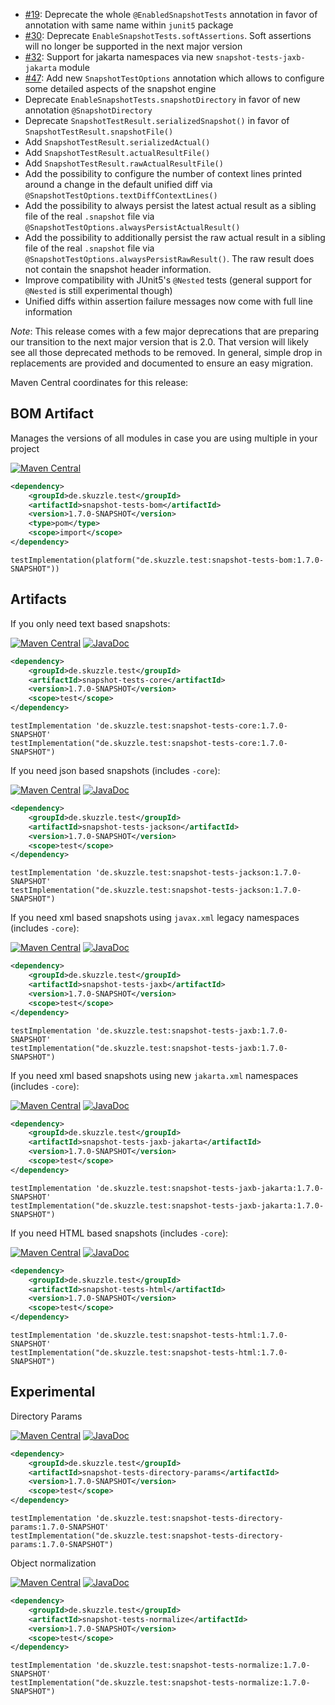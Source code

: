 * [#19](https://github.com/skuzzle/snapshot-tests/issues/19): Deprecate the whole `@EnabledSnapshotTests` annotation in favor of annotation with same name within `junit5` package
* [#30](https://github.com/skuzzle/snapshot-tests/issues/30): Deprecate `EnableSnapshotTests.softAssertions`. Soft assertions will no longer be supported in the next major version
* [#32](https://github.com/skuzzle/snapshot-tests/issues/32): Support for jakarta namespaces via new `snapshot-tests-jaxb-jakarta` module
* [#47](https://github.com/skuzzle/snapshot-tests/issues/47): Add new `SnapshotTestOptions` annotation which allows to configure some detailed aspects of the snapshot engine
* Deprecate `EnableSnapshotTests.snapshotDirectory` in favor of new annotation `@SnapshotDirectory`
* Deprecate `SnapshotTestResult.serializedSnapshot()` in favor of `SnapshotTestResult.snapshotFile()`
* Add `SnapshotTestResult.serializedActual()`
* Add `SnapshotTestResult.actualResultFile()`
* Add `SnapshotTestResult.rawActualResultFile()`
* Add the possibility to configure the number of context lines printed around a change in the default unified diff via `@SnapshotTestOptions.textDiffContextLines()`
* Add the possibility to always persist the latest actual result as a sibling file of the real `.snapshot` file via `@SnapshotTestOptions.alwaysPersistActualResult()`
* Add the possibility to additionally persist the raw actual result in a sibling file of the real `.snapshot` file via `@SnapshotTestOptions.alwaysPersistRawResult()`. The raw result does not contain the snapshot header information.
* Improve compatibility with JUnit5's `@Nested` tests (general support for `@Nested` is still experimental though)
* Unified diffs within assertion failure messages now come with full line information


_Note_: This release comes with a few major deprecations that are preparing our transition to the next major version 
that is 2.0. That version will likely see all those deprecated methods to be removed. In general, simple drop in 
replacements are provided and documented to ensure an easy migration.

Maven Central coordinates for this release:

## BOM Artifact
Manages the versions of all modules in case you are using multiple in your project

[![Maven Central](https://img.shields.io/static/v1?label=MavenCentral&message=1.7.0-SNAPSHOT&color=blue)](https://search.maven.org/artifact/de.skuzzle.test/snapshot-tests-bom/1.7.0-SNAPSHOT/jar)

```xml
<dependency>
    <groupId>de.skuzzle.test</groupId>
    <artifactId>snapshot-tests-bom</artifactId>
    <version>1.7.0-SNAPSHOT</version>
    <type>pom</type>
    <scope>import</scope>
</dependency>
```

```
testImplementation(platform("de.skuzzle.test:snapshot-tests-bom:1.7.0-SNAPSHOT"))
```

## Artifacts
If you only need text based snapshots:

[![Maven Central](https://img.shields.io/static/v1?label=MavenCentral&message=1.7.0-SNAPSHOT&color=blue)](https://search.maven.org/artifact/de.skuzzle.test/snapshot-tests-core/1.7.0-SNAPSHOT/jar) [![JavaDoc](https://img.shields.io/static/v1?label=JavaDoc&message=1.7.0-SNAPSHOT&color=orange)](http://www.javadoc.io/doc/de.skuzzle.test/snapshot-tests-core/1.7.0-SNAPSHOT)

```xml
<dependency>
    <groupId>de.skuzzle.test</groupId>
    <artifactId>snapshot-tests-core</artifactId>
    <version>1.7.0-SNAPSHOT</version>
    <scope>test</scope>
</dependency>
```

```
testImplementation 'de.skuzzle.test:snapshot-tests-core:1.7.0-SNAPSHOT'
testImplementation("de.skuzzle.test:snapshot-tests-core:1.7.0-SNAPSHOT")
```

If you need json based snapshots (includes `-core`):

[![Maven Central](https://img.shields.io/static/v1?label=MavenCentral&message=1.7.0-SNAPSHOT&color=blue)](https://search.maven.org/artifact/de.skuzzle.test/snapshot-tests-jackson/1.7.0-SNAPSHOT/jar) [![JavaDoc](https://img.shields.io/static/v1?label=JavaDoc&message=1.7.0-SNAPSHOT&color=orange)](http://www.javadoc.io/doc/de.skuzzle.test/snapshot-tests-jackson/1.7.0-SNAPSHOT)

```xml
<dependency>
    <groupId>de.skuzzle.test</groupId>
    <artifactId>snapshot-tests-jackson</artifactId>
    <version>1.7.0-SNAPSHOT</version>
    <scope>test</scope>
</dependency>
```

```
testImplementation 'de.skuzzle.test:snapshot-tests-jackson:1.7.0-SNAPSHOT'
testImplementation("de.skuzzle.test:snapshot-tests-jackson:1.7.0-SNAPSHOT")
```

If you need xml based snapshots using `javax.xml` legacy namespaces (includes `-core`):

[![Maven Central](https://img.shields.io/static/v1?label=MavenCentral&message=1.7.0-SNAPSHOT&color=blue)](https://search.maven.org/artifact/de.skuzzle.test/snapshot-tests-jaxb/1.7.0-SNAPSHOT/jar) [![JavaDoc](https://img.shields.io/static/v1?label=JavaDoc&message=1.7.0-SNAPSHOT&color=orange)](http://www.javadoc.io/doc/de.skuzzle.test/snapshot-tests-jaxb/1.7.0-SNAPSHOT)

```xml
<dependency>
    <groupId>de.skuzzle.test</groupId>
    <artifactId>snapshot-tests-jaxb</artifactId>
    <version>1.7.0-SNAPSHOT</version>
    <scope>test</scope>
</dependency>
```

```
testImplementation 'de.skuzzle.test:snapshot-tests-jaxb:1.7.0-SNAPSHOT'
testImplementation("de.skuzzle.test:snapshot-tests-jaxb:1.7.0-SNAPSHOT")
```

If you need xml based snapshots using new `jakarta.xml` namespaces (includes `-core`):

[![Maven Central](https://img.shields.io/static/v1?label=MavenCentral&message=1.7.0-SNAPSHOT&color=blue)](https://search.maven.org/artifact/de.skuzzle.test/snapshot-tests-jaxb-jakarta/1.7.0-SNAPSHOT/jar) [![JavaDoc](https://img.shields.io/static/v1?label=JavaDoc&message=1.7.0-SNAPSHOT&color=orange)](http://www.javadoc.io/doc/de.skuzzle.test/snapshot-tests-jaxb-jakarta/1.7.0-SNAPSHOT)

```xml
<dependency>
    <groupId>de.skuzzle.test</groupId>
    <artifactId>snapshot-tests-jaxb-jakarta</artifactId>
    <version>1.7.0-SNAPSHOT</version>
    <scope>test</scope>
</dependency>
```

```
testImplementation 'de.skuzzle.test:snapshot-tests-jaxb-jakarta:1.7.0-SNAPSHOT'
testImplementation("de.skuzzle.test:snapshot-tests-jaxb-jakarta:1.7.0-SNAPSHOT")
```

If you need HTML based snapshots (includes `-core`):

[![Maven Central](https://img.shields.io/static/v1?label=MavenCentral&message=1.7.0-SNAPSHOT&color=blue)](https://search.maven.org/artifact/de.skuzzle.test/snapshot-tests-html/1.7.0-SNAPSHOT/jar) [![JavaDoc](https://img.shields.io/static/v1?label=JavaDoc&message=1.7.0-SNAPSHOT&color=orange)](http://www.javadoc.io/doc/de.skuzzle.test/snapshot-tests-html/1.7.0-SNAPSHOT)

```xml
<dependency>
    <groupId>de.skuzzle.test</groupId>
    <artifactId>snapshot-tests-html</artifactId>
    <version>1.7.0-SNAPSHOT</version>
    <scope>test</scope>
</dependency>
```

```
testImplementation 'de.skuzzle.test:snapshot-tests-html:1.7.0-SNAPSHOT'
testImplementation("de.skuzzle.test:snapshot-tests-html:1.7.0-SNAPSHOT")
```

## Experimental
Directory Params

[![Maven Central](https://img.shields.io/static/v1?label=MavenCentral&message=1.7.0-SNAPSHOT&color=blue)](https://search.maven.org/artifact/de.skuzzle.test/snapshot-tests-directory-params/1.7.0-SNAPSHOT/jar) [![JavaDoc](https://img.shields.io/static/v1?label=JavaDoc&message=1.7.0-SNAPSHOT&color=orange)](http://www.javadoc.io/doc/de.skuzzle.test/snapshot-tests-directory-params/1.7.0-SNAPSHOT)

```xml
<dependency>
    <groupId>de.skuzzle.test</groupId>
    <artifactId>snapshot-tests-directory-params</artifactId>
    <version>1.7.0-SNAPSHOT</version>
    <scope>test</scope>
</dependency>
```

```
testImplementation 'de.skuzzle.test:snapshot-tests-directory-params:1.7.0-SNAPSHOT'
testImplementation("de.skuzzle.test:snapshot-tests-directory-params:1.7.0-SNAPSHOT")
```

Object normalization

[![Maven Central](https://img.shields.io/static/v1?label=MavenCentral&message=1.7.0-SNAPSHOT&color=blue)](https://search.maven.org/artifact/de.skuzzle.test/snapshot-tests-normalize/1.7.0-SNAPSHOT/jar) [![JavaDoc](https://img.shields.io/static/v1?label=JavaDoc&message=1.7.0-SNAPSHOT&color=orange)](http://www.javadoc.io/doc/de.skuzzle.test/snapshot-tests-normalize/1.7.0-SNAPSHOT)

```xml
<dependency>
    <groupId>de.skuzzle.test</groupId>
    <artifactId>snapshot-tests-normalize</artifactId>
    <version>1.7.0-SNAPSHOT</version>
    <scope>test</scope>
</dependency>
```

```
testImplementation 'de.skuzzle.test:snapshot-tests-normalize:1.7.0-SNAPSHOT'
testImplementation("de.skuzzle.test:snapshot-tests-normalize:1.7.0-SNAPSHOT")
```